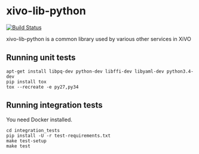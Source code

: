 xivo-lib-python
=========
[![Build Status](https://travis-ci.org/xivo-pbx/xivo-lib-python.png?branch=master)](https://travis-ci.org/xivo-pbx/xivo-lib-python)

xivo-lib-python is a common library used by various other services in XiVO


Running unit tests
------------------

```
apt-get install libpq-dev python-dev libffi-dev libyaml-dev python3.4-dev
pip install tox
tox --recreate -e py27,py34
```


Running integration tests
-------------------------

You need Docker installed.

```
cd integration_tests
pip install -U -r test-requirements.txt
make test-setup
make test
```
